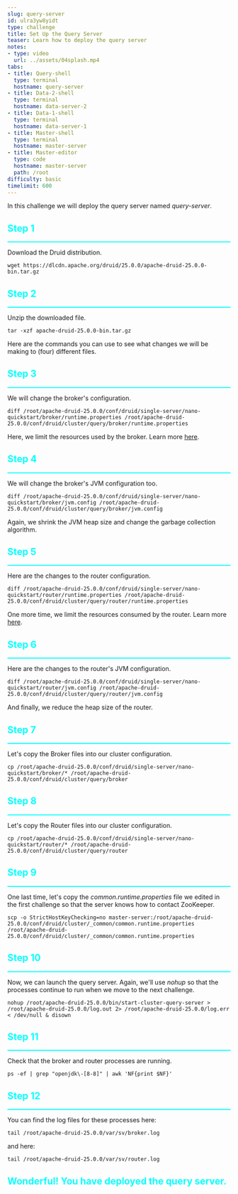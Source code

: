 ```yaml
---
slug: query-server
id: ulra3yw8yidt
type: challenge
title: Set Up the Query Server
teaser: Learn how to deploy the query server
notes:
- type: video
  url: ../assets/04splash.mp4
tabs:
- title: Query-shell
  type: terminal
  hostname: query-server
- title: Data-2-shell
  type: terminal
  hostname: data-server-2
- title: Data-1-shell
  type: terminal
  hostname: data-server-1
- title: Master-shell
  type: terminal
  hostname: master-server
- title: Master-editor
  type: code
  hostname: master-server
  path: /root
difficulty: basic
timelimit: 600
---
```

In this challenge we will deploy the query server named _query-server_.


<h2 style="color:cyan">Step 1</h2><hr style="color:cyan;background-color:cyan;height:2px">

Download the Druid distribution.

```
wget https://dlcdn.apache.org/druid/25.0.0/apache-druid-25.0.0-bin.tar.gz
```

<h2 style="color:cyan">Step 2</h2><hr style="color:cyan;background-color:cyan;height:2px">

Unzip the downloaded file.

```
tar -xzf apache-druid-25.0.0-bin.tar.gz
```

Here are the commands you can use to see what changes we will be making to (four) different files.

<h2 style="color:cyan">Step 3</h2><hr style="color:cyan;background-color:cyan;height:2px">

We will change the broker's configuration.

```
diff /root/apache-druid-25.0.0/conf/druid/single-server/nano-quickstart/broker/runtime.properties /root/apache-druid-25.0.0/conf/druid/cluster/query/broker/runtime.properties
```

Here, we limit the resources used by the broker.
Learn more [here](https://druid.apache.org/docs/latest/configuration/index.html#broker).

<h2 style="color:cyan">Step 4</h2><hr style="color:cyan;background-color:cyan;height:2px">

We will change the broker's JVM configuration too.

```
diff /root/apache-druid-25.0.0/conf/druid/single-server/nano-quickstart/broker/jvm.config /root/apache-druid-25.0.0/conf/druid/cluster/query/broker/jvm.config
```

Again, we shrink the JVM heap size and change the garbage collection algorithm.

<h2 style="color:cyan">Step 5</h2><hr style="color:cyan;background-color:cyan;height:2px">

Here are the changes to the router configuration.

```
diff /root/apache-druid-25.0.0/conf/druid/single-server/nano-quickstart/router/runtime.properties /root/apache-druid-25.0.0/conf/druid/cluster/query/router/runtime.properties
```

One more time, we limit the resources consumed by the router.
Learn more [here](https://druid.apache.org/docs/latest/configuration/index.html#router).

<h2 style="color:cyan">Step 6</h2><hr style="color:cyan;background-color:cyan;height:2px">

Here are the changes to the router's JVM configuration.

```
diff /root/apache-druid-25.0.0/conf/druid/single-server/nano-quickstart/router/jvm.config /root/apache-druid-25.0.0/conf/druid/cluster/query/router/jvm.config
```

And finally, we reduce the heap size of the router.

<h2 style="color:cyan">Step 7</h2><hr style="color:cyan;background-color:cyan;height:2px">

Let's copy the Broker files into our cluster configuration.

```
cp /root/apache-druid-25.0.0/conf/druid/single-server/nano-quickstart/broker/* /root/apache-druid-25.0.0/conf/druid/cluster/query/broker
```

<h2 style="color:cyan">Step 8</h2><hr style="color:cyan;background-color:cyan;height:2px">

Let's copy the Router files into our cluster configuration.

```
cp /root/apache-druid-25.0.0/conf/druid/single-server/nano-quickstart/router/* /root/apache-druid-25.0.0/conf/druid/cluster/query/router
```

<h2 style="color:cyan">Step 9</h2><hr style="color:cyan;background-color:cyan;height:2px">

One last time, let's copy the _common.runtime.properties_ file we edited in the first challenge so that the server knows how to contact ZooKeeper.

```
scp -o StrictHostKeyChecking=no master-server:/root/apache-druid-25.0.0/conf/druid/cluster/_common/common.runtime.properties /root/apache-druid-25.0.0/conf/druid/cluster/_common/common.runtime.properties
```

<h2 style="color:cyan">Step 10</h2><hr style="color:cyan;background-color:cyan;height:2px">

Now, we can launch the query server.
Again, we'll use _nohup_ so that the processes continue to run when we move to the next challenge.

```
nohup /root/apache-druid-25.0.0/bin/start-cluster-query-server > /root/apache-druid-25.0.0/log.out 2> /root/apache-druid-25.0.0/log.err < /dev/null & disown
```

<h2 style="color:cyan">Step 11</h2><hr style="color:cyan;background-color:cyan;height:2px">

Check that the broker and router processes are running.

```
ps -ef | grep "openjdk\-[8-8]" | awk 'NF{print $NF}'
```

<h2 style="color:cyan">Step 12</h2><hr style="color:cyan;background-color:cyan;height:2px">

You can find the log files for these processes here:

```
tail /root/apache-druid-25.0.0/var/sv/broker.log
```

and here:

```
tail /root/apache-druid-25.0.0/var/sv/router.log
```

<h2 style="color:cyan">Wonderful! You have deployed the query server.</h2>
